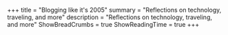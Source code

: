 +++
title = "Blogging like it's 2005"
summary = "Reflections on technology, traveling, and more"
description = "Reflections on technology, traveling, and more"
ShowBreadCrumbs = true
ShowReadingTime = true
+++